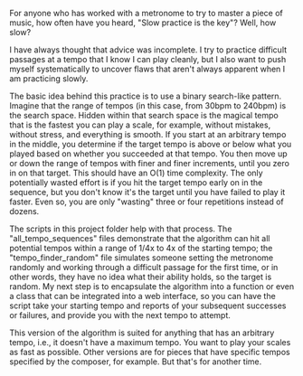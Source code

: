 For anyone who has worked with a metronome to try to master a piece of music, how often have you heard, "Slow practice is the key"? Well, how slow?

I have always thought that advice was incomplete. I try to practice difficult passages at a tempo that I know I can play cleanly, but I also want to
push myself systematically to uncover flaws that aren't always apparent when I am practicing slowly.

The basic idea behind this practice is to use a binary search-like pattern. Imagine that the range of tempos (in this case, from 30bpm to 240bpm)
is the search space. Hidden within that search space is the magical tempo that is the fastest you can play a scale, for example, without mistakes,
without stress, and everything is smooth. If you start at an arbitrary tempo in the middle, you determine if the target tempo is above or below
what you played based on whether you succeeded at that tempo. You then move up or down the range of tempos with finer and finer increments, until
you zero in on that target. This should have an O(1) time complexity. The only potentially wasted effort is if you hit the target tempo early
on in the sequence, but you don't know it's the target until you have failed to play it faster. Even so, you are only "wasting" three or four
repetitions instead of dozens.

The scripts in this project folder help with that process. The "all_tempo_sequences" files demonstrate that the algorithm can hit all potential 
tempos within a range of 1/4x to 4x of the starting tempo; the "tempo_finder_random" file simulates someone setting the metronome randomly and working
through a difficult passage for the first time, or in other words, they have no idea what their ability holds, so the target is random. My next step is
to encapsulate the algorithm into a function or even a class that can be integrated into a web interface, so you can have the script take your starting
tempo and reports of your subsequent successes or failures, and provide you with the next tempo to attempt. 

This version of the algorithm is suited for
anything that has an arbitrary tempo, i.e., it doesn't have a maximum tempo. You want to play your scales as fast as possible. Other versions
are for pieces that have specific tempos specified by the composer, for example. But that's for another time.
